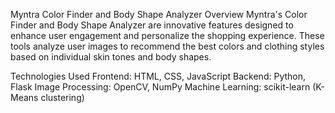Myntra Color Finder and Body Shape Analyzer
Overview
Myntra's Color Finder and Body Shape Analyzer are innovative features designed to enhance user engagement and personalize the shopping experience. These tools analyze user images to recommend the best colors and clothing styles based on individual skin tones and body shapes.

Technologies Used
Frontend: HTML, CSS, JavaScript
Backend: Python, Flask
Image Processing: OpenCV, NumPy
Machine Learning: scikit-learn (K-Means clustering)
